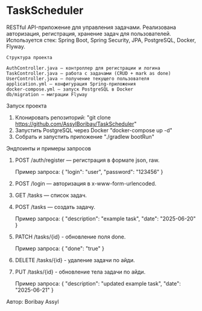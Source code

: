 # TaskScheduler
RESTful API-приложение для управления задачами. 
Реализована авторизация, регистрация, хранение задач для пользователей. Используется стек: Spring Boot, Spring Security, JPA, PostgreSQL, Docker, Flyway.
    


    Структура проекта

    AuthController.java — контроллер для регистрации и логина
    TaskController.java — работа с задачами (CRUD + mark as done)
    UserController.java — получение текущего пользователя
    application.yml — конфигурация Spring-приложения
    docker-compose.yml — запуск PostgreSQL в Docker
    db/migration — миграции Flyway


Запуск проекта
1. Клонировать репозиторий: "git clone https://github.com/AssylBoribay/TaskScheduler"
2. Запустить PostgreSQL через Docker
"docker-compose up -d"
3. Собрать и запустить приложение
"./gradlew bootRun"

Эндпоинты и примеры запросов
1. POST /auth/register — регистрация в формате json, raw.
    
    Пример запроса: 
    {
    "login": "user",
    "password": "123456"
    }
2. POST /login — авторизация в x-www-form-urlencoded.
3. GET /tasks — список задач.
4. POST /tasks — создать задачу.
    
   Пример запроса:
   {
   "description": "example task",
   "date": "2025-06-20"
   }
5. PATCH /tasks/{id} - обновление поля done.

   Пример запроса:
   {
   "done": "true"
   }
7. DELETE /tasks/{id} - удаление задачи по айди.
8. PUT /tasks/{id} - обновление тела задачи по айди.

   Пример запроса:
   {
   "description": "updated example task",
   "date": "2025-06-21"
   }

Автор: Boribay Assyl 
